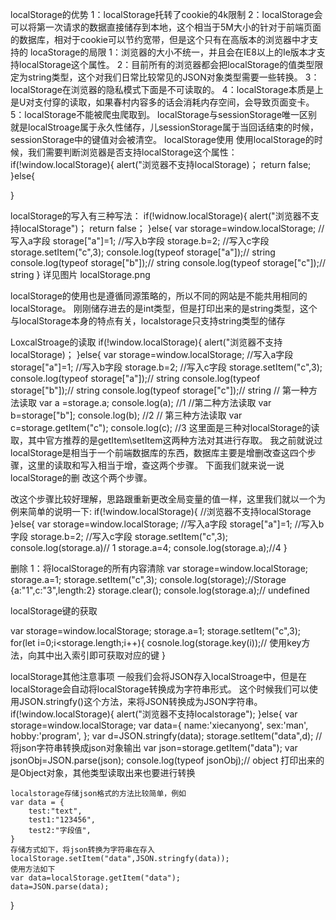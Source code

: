 localStorage的优势
1：localStorage托转了cookie的4k限制
2：localStorage会可以将第一次请求的数据直接储存到本地，这个相当于5M大小的针对于前端页面的数据库，相对于cookie可以节约宽带，但是这个只有在高版本的浏览器中才支持的
locaStorage的局限
1：浏览器的大小不统一，并且会在IE8以上的Ie版本才支持localStorage这个属性。
2：目前所有的浏览器都会把localStorage的值类型限定为string类型，这个对我们日常比较常见的JSON对象类型需要一些转换。
3：localStorage在浏览器的隐私模式下面是不可读取的。
4：localStorage本质是上是U对支付穿的读取，如果春村内容多的话会消耗内存空间，会导致页面变卡。
5：localStorage不能被爬虫爬取到。
localStorage与sessionStorage唯一区别就是localStroage属于永久性储存，儿sessionStorage属于当回话结束的时候，sessionStorage中的键值对会被清空。
localStorage使用
使用localStorage的时候，我们需要判断浏览器是否支持localStorage这个属性：
if(!window.localStorage){
    alert("浏览器不支持localStorage)；
    return false;
}else{

}

localStorage的写入有三种写法：
if(!widnow.localStorage){
    alert("浏览器不支持localStorage")；
    return false；
}else{
    var storage=window.localStorage;
    //写入a字段
    storage["a"]=1;
    //写入b字段
    storage.b=2;
    //写入c字段
    storage.setItem("c",3);
    console.log(typeof storage["a"]);// string
    console.log(typeof storage["b"]);// string
    console.log(typeof storage["c"]);// string
}
详见图片
localStorage.png

localStorage的使用也是遵循同源策略的，所以不同的网站是不能共用相同的localStorage。
刚刚储存进去的是int类型，但是打印出来的是string类型，这个与localStorage本身的特点有关，localstorage只支持string类型的储存

LoxcalStroage的读取
if(!window.localStorage){
    alert("浏览器不支持localStorage)；
}else{
      var storage=window.localStorage;
    //写入a字段
    storage["a"]=1;
    //写入b字段
    storage.b=2;
    //写入c字段
    storage.setItem("c",3);
    console.log(typeof storage["a"]);// string
    console.log(typeof storage["b"]);// string
    console.log(typeof storage["c"]);// string
    // 第一种方法读取
    var a =storage.a;
    console.log(a); //1
    //第二种方法读取
    var b=storage["b"];
    console.log(b); //2
    // 第三种方法读取
    var c=storage.getItem("c");
    console.log(c); //3
这里面是三种对localStorage的读取，其中官方推荐的是getItem\setItem这两种方法对其进行存取。
我之前就说过localStorage是相当于一个前端数据库的东西，数据库主要是增删改查这四个步骤，这里的读取和写入相当于增，查这两个步骤。
下面我们就来说一说localStorage的删 改这个两个步骤。

改这个步骤比较好理解，思路跟重新更改全局变量的值一样，这里我们就以一个为例来简单的说明一下:
if(!window.localStorage){
    //浏览器不支持localStorage
}else{
    var storage=window.localStorage;
    //写入a字段
    storage["a"]=1;
    //写入b字段
    storage.b=2;
    //写入c字段
    storage.setItem("c",3);
    console.log(storage.a)// 1
    storage.a=4;
    console.log(storage.a);//4
}

删除
1：将localStorage的所有内容清除
var storage=window.localStorage;
storage.a=1;
storage.setItem("c",3);
console.log(storage);//Storage {a:"1",c:"3",length:2}
storage.clear();
console.log(storage.a);// undefined

localStorage键的获取

var storage=window.localStorage;
storage.a=1;
storage.setItem("c",3);
for(let i=0;i<storage.length;i++){
    cosnole.log(storage.key(i));// 使用key方法，向其中出入索引即可获取对应的键
}

localStorage其他注意事项
一般我们会将JSON存入localStroage中，但是在localStorage会自动将localStorage转换成为字符串形式。
这个时候我们可以使用JSON.stringfy()这个方法，来将JSON转换成为JSON字符串。
if(!window.localStorage){
    alert("浏览器不支持localstorage");
}else{
    var storage=window.localStorage;
    var data={
        name:'xiecanyong',
        sex:'man',
        hobby:'program',
    };
    var d=JSON.stringfy(data);
    storage.setItem("data",d);
    //将json字符串转换成json对象输出
    var json=storage.getItem("data");
    var jsonObj=JSON.parse(json);
    console.log(typeof jsonObj);// object
    打印出来的是Object对象，其他类型读取出来也要进行转换

    localstorage存储json格式的方法比较简单，例如
    var data = {
        test:"text",
        test1:"123456",
        test2:"字段值",
    }
    存储方式如下，将json转换为字符串在存入
    localStorage.setItem("data",JSON.stringfy(data));
    使用方法如下
    var data=localStorage.getItem("data");
    data=JSON.parse(data);
}
